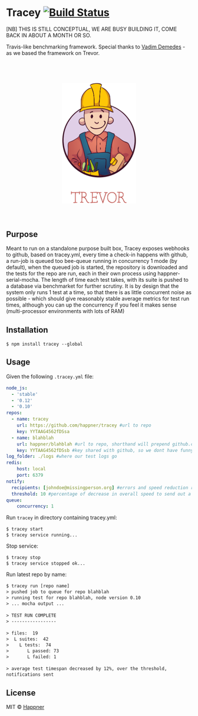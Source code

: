 # Tracey [![Build Status](https://travis-ci.org/happner/tracey.svg?branch=master)](https://travis-ci.org/happner/tracey)

[NB] THIS IS STILL CONCEPTUAL, WE ARE BUSY BUILDING IT, COME BACK IN ABOUT A MONTH OR SO.

Travis-like benchmarking framework. Special thanks to [Vadim Demedes](https://github.com/vdemedes) - as we based the framework on Trevor.

<h1 align="center">
  <br>
  <img width="200" src="media/logo.png">
  <br>
  <br>
</h1>


## Purpose

Meant to run on a standalone purpose built box, Tracey exposes webhooks to github, based on tracey.yml, every time a check-in happens with github, a run-job is queued too bee-queue running in concurrency 1 mode (by default), when the queued job is started, the repository is downloaded and the tests for the repo are run, each in their own process using happner-serial-mocha. The length of time each test takes, with its suite is pushed to a database via benchmarket for further scrutiny. It is by design that the system only runs 1 test at a time, so that there is as little concurrent noise as possible - which should give reasonably stable average metrics for test run times, although you can up the concurrency if you feel it makes sense (multi-processor environments with lots of RAM)

## Installation

```
$ npm install tracey --global
```

## Usage

Given the following `.tracey.yml` file:

```yaml
node_js:
  - 'stable'
  - '0.12'
  - '0.10'
repos:
  - name: tracey
    url: https://github.com/happner/tracey #url to repo
    key: YYTAAG4562fDSsa
  - name: blahblah
    url: happner/blahblah #url to repo, shorthand will prepend github.com
    key: YYTAAG4562fDSsb #key shared with github, so we dont have funny runs happening
log_folder: ./logs #where our test logs go
redis:
    host: local
    port: 6379
notify:
  recipients: [johndoe@missingperson.org] #errors and speed reduction recipients
  threshold: 10 #percentage of decrease in overall speed to send out a warning email
queue:
    concurrency: 1
```

Run `tracey` in directory containing tracey.yml:

```
$ tracey start
$ tracey service running...
```

Stop service:
```
$ tracey stop
$ tracey service stopped ok...
```

Run latest repo by name:
```
$ tracey run [repo name]
> pushed job to queue for repo blahblah
> running test for repo blahblah, node version 0.10
> ... mocha output ...

> TEST RUN COMPLETE
> -----------------

> files:  19
>  L suites:  42
>    L tests:  74
>       L passed: 73
>       L failed: 1

> average test timespan decreased by 12%, over the threshold, notifications sent

```

## License

MIT © [Happner](https://github.com/happner)
